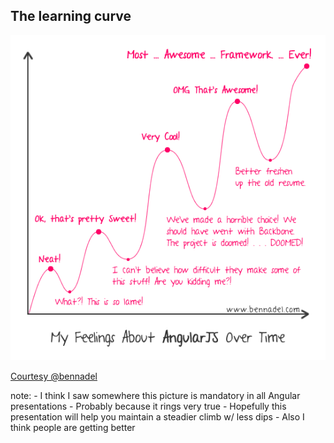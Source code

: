 ##  The learning curve

![Angular Learning Curve](img/angular-learning-curve.png)

[Courtesy @bennadel](https://twitter.com/BenNadel)

note:
    - I think I saw somewhere this picture is mandatory in all Angular presentations
    - Probably because it rings very true
    - Hopefully this presentation will help you maintain a steadier climb w/ less dips
    - Also I think people are getting better
